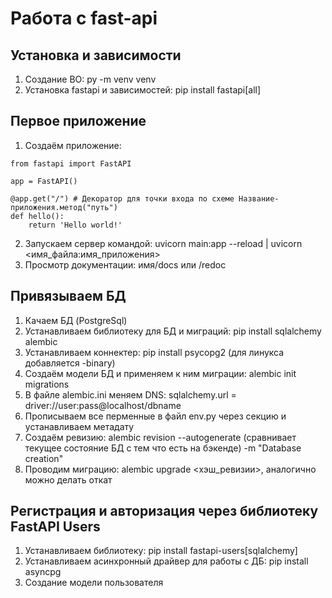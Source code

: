 # Работа с fast-api
## Установка и зависимости
1. Создание ВО: py -m venv venv
2. Установка fastapi и зависимостей: pip install fastapi[all]
## Первое приложение 
1. Создаём приложение:
```
from fastapi import FastAPI

app = FastAPI()

@app.get("/") # Декоратор для точки входа по схеме Название-приложения.метод("путь")
def hello():
    return 'Hello world!'
```
2. Запускаем сервер командой: uvicorn main:app --reload | uvicorn <имя_файла:имя_приложения>
3. Просмотр документации: имя/docs или /redoc

## Привязываем БД
1. Качаем БД (PostgreSql)
2. Устанавливаем библиотеку для БД и миграций: pip install sqlalchemy alembic
3. Устанавливаем коннектер: pip install psycopg2 (для линукса добавляется -binary)
4. Создаём модели БД и применяем к ним миграции: alembic init migrations
5. В файле alembic.ini меняем DNS: sqlalchemy.url = driver://user:pass@localhost/dbname
6. Прописываем все перменные в файл env.py через секцию и устанавливаем метадату
7. Создаём ревизию: alembic revision --autogenerate (сравнивает текущее состояние БД с тем что есть на бэкенде) -m "Database creation"
8. Проводим миграцию: alembic upgrade <хэш_ревизии>, аналогично можно делать откат

## Регистрация и авторизация через библиотеку FastAPI Users
1. Устанавливаем библиотеку: pip install fastapi-users[sqlalchemy]
2. Устанавливаем асинхронный драйвер для работы с ДБ: pip install asyncpg
3. Создание модели пользователя







